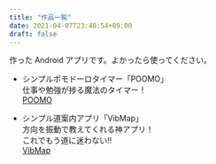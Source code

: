```yaml
---
title: "作品一覧"
date: 2021-04-07T23:40:54+09:00
draft: false
---
```


作った Android アプリです。よかったら使ってください。

- シンプルポモドーロタイマー「POOMO」  
    仕事や勉強が捗る魔法のタイマー！  
    [POOMO](https://play.google.com/store/apps/details?id=com.companyname.pomotimer)

- シンプル道案内アプリ「VibMap」  
    方向を振動で教えてくれる神アプリ！  
    これでもう道に迷わない!!  
    [VibMap](https://play.google.com/store/apps/details?id=com.GionApps.bakuure_gps)
